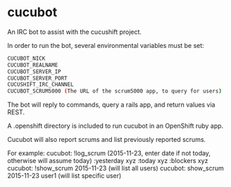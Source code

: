 cucubot
=======

An IRC bot to assist with the cucushift project.

In order to run the bot, several environmental variables must be set:
```bash
CUCUBOT_NICK
CUCUBOT_REALNAME
CUCUBOT_SERVER_IP
CUCUBOT_SERVER_PORT
CUCUSHIFT_IRC_CHANNEL
CUCUBOT_SCRUM5000 (The URL of the scrum5000 app, to query for users)
```

The bot will reply to commands, query a rails app, and return values
via REST.

A .openshift directory is included to run cucubot in an OpenShift ruby app.

Cucubot will also report scrums and list previously reported scrums.

For example:
cucubot: !log\_scrum (2015-11-23, enter date if not today, otherwise will assume today) :yesterday xyz :today xyz :blockers xyz
cucubot: !show\_scrum 2015-11-23 (will list all users)
cucubot: show\_scrum 2015-11-23 user1 (will list specific user)

